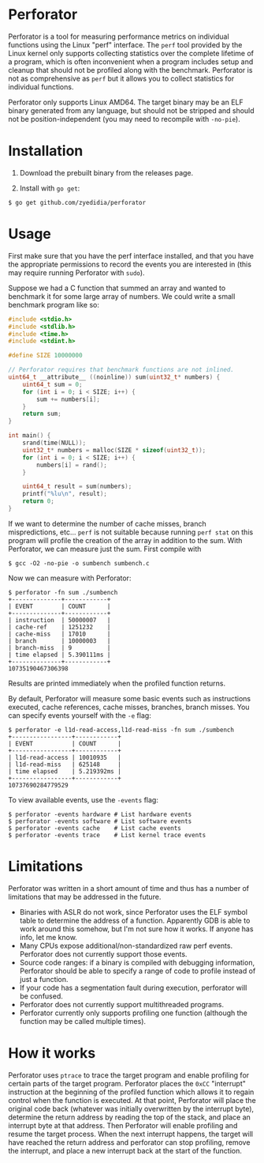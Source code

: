 # Perforator

Perforator is a tool for measuring performance metrics on individual functions
using the Linux "perf" interface. The `perf` tool provided by the Linux kernel
only supports collecting statistics over the complete lifetime of a program,
which is often inconvenient when a program includes setup and cleanup that
should not be profiled along with the benchmark. Perforator is not as
comprehensive as `perf` but it allows you to collect statistics for individual
functions.

Perforator only supports Linux AMD64. The target binary may be an ELF binary
generated from any language, but should not be stripped and should not be
position-independent (you may need to recompile with `-no-pie`).

# Installation

1. Download the prebuilt binary from the releases page.

2. Install with `go get`:

```
$ go get github.com/zyedidia/perforator
```

# Usage

First make sure that you have the perf interface installed, and that you have
the appropriate permissions to record the events you are interested in (this
may require running Perforator with `sudo`).

Suppose we had a C function that summed an array and wanted to benchmark it for
some large array of numbers. We could write a small benchmark program like so:

```c
#include <stdio.h>
#include <stdlib.h>
#include <time.h>
#include <stdint.h>

#define SIZE 10000000

// Perforator requires that benchmark functions are not inlined.
uint64_t __attribute__ ((noinline)) sum(uint32_t* numbers) {
    uint64_t sum = 0;
    for (int i = 0; i < SIZE; i++) {
        sum += numbers[i];
    }
    return sum;
}

int main() {
    srand(time(NULL));
    uint32_t* numbers = malloc(SIZE * sizeof(uint32_t));
    for (int i = 0; i < SIZE; i++) {
        numbers[i] = rand();
    }

    uint64_t result = sum(numbers);
    printf("%lu\n", result);
    return 0;
}
```

If we want to determine the number of cache misses, branch mispredictions, etc... `perf`
is not suitable because running `perf stat` on this program will profile the creation of
the array in addition to the sum. With Perforator, we can measure just the sum. First
compile with

```
$ gcc -O2 -no-pie -o sumbench sumbench.c
```

Now we can measure with Perforator:

```
$ perforator -fn sum ./sumbench
+--------------+------------+
| EVENT        | COUNT      |
+--------------+------------+
| instruction  | 50000007   |
| cache-ref    | 1251232    |
| cache-miss   | 17010      |
| branch       | 10000003   |
| branch-miss  | 9          |
| time elapsed | 5.390111ms |
+--------------+------------+
10735190467306398
```

Results are printed immediately when the profiled function returns.

By default, Perforator will measure some basic events such as instructions
executed, cache references, cache misses, branches, branch misses. You can
specify events yourself with the `-e` flag:

```
$ perforator -e l1d-read-access,l1d-read-miss -fn sum ./sumbench
+-----------------+------------+
| EVENT           | COUNT      |
+-----------------+------------+
| l1d-read-access | 10010935   |
| l1d-read-miss   | 625148     |
| time elapsed    | 5.219392ms |
+-----------------+------------+
10737690284779529
```

To view available events, use the `-events` flag:

```
$ perforator -events hardware # List hardware events
$ perforator -events software # List software events
$ perforator -events cache    # List cache events
$ perforator -events trace    # List kernel trace events
```

# Limitations

Perforator was written in a short amount of time and thus has a number of
limitations that may be addressed in the future.

* Binaries with ASLR do not work, since Perforator uses the ELF symbol table to
  determine the address of a function. Apparently GDB is able to work around
  this somehow, but I'm not sure how it works. If anyone has info, let me know.
* Many CPUs expose additional/non-standardized raw perf events. Perforator does
  not currently support those events.
* Source code ranges: if a binary is compiled with debugging information,
  Perforator should be able to specify a range of code to profile instead of
  just a function.
* If your code has a segmentation fault during execution, perforator will be
  confused.
* Perforator does not currently support multithreaded programs.
* Perforator currently only supports profiling one function (although the
  function may be called multiple times).

# How it works

Perforator uses `ptrace` to trace the target program and enable profiling for
certain parts of the target program. Perforator places the `0xCC` "interrupt"
instruction at the beginning of the profiled function which allows it to regain
control when the function is executed. At that point, Perforator will place the
original code back (whatever was initially overwritten by the interrupt byte),
determine the return address by reading the top of the stack, and place an
interrupt byte at that address. Then Perforator will enable profiling and
resume the target process. When the next interrupt happens, the target will
have reached the return address and perforator can stop profiling, remove the
interrupt, and place a new interrupt back at the start of the function.
